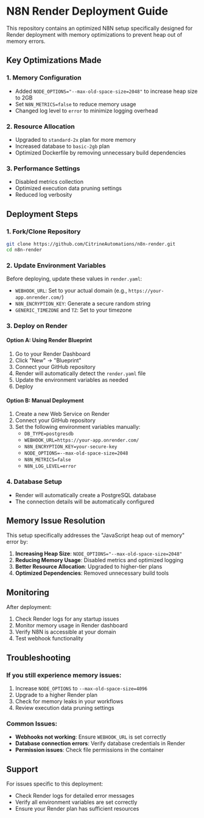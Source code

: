 # N8N Render Deployment Guide

This repository contains an optimized N8N setup specifically designed for Render deployment with memory optimizations to prevent heap out of memory errors.

## Key Optimizations Made

### 1. Memory Configuration
- Added `NODE_OPTIONS="--max-old-space-size=2048"` to increase heap size to 2GB
- Set `N8N_METRICS=false` to reduce memory usage
- Changed log level to `error` to minimize logging overhead

### 2. Resource Allocation
- Upgraded to `standard-2x` plan for more memory
- Increased database to `basic-2gb` plan
- Optimized Dockerfile by removing unnecessary build dependencies

### 3. Performance Settings
- Disabled metrics collection
- Optimized execution data pruning settings
- Reduced log verbosity

## Deployment Steps

### 1. Fork/Clone Repository
```bash
git clone https://github.com/CitrineAutomations/n8n-render.git
cd n8n-render
```

### 2. Update Environment Variables
Before deploying, update these values in `render.yaml`:

- `WEBHOOK_URL`: Set to your actual domain (e.g., `https://your-app.onrender.com/`)
- `N8N_ENCRYPTION_KEY`: Generate a secure random string
- `GENERIC_TIMEZONE` and `TZ`: Set to your timezone

### 3. Deploy on Render

#### Option A: Using Render Blueprint
1. Go to your Render Dashboard
2. Click "New" → "Blueprint"
3. Connect your GitHub repository
4. Render will automatically detect the `render.yaml` file
5. Update the environment variables as needed
6. Deploy

#### Option B: Manual Deployment
1. Create a new Web Service on Render
2. Connect your GitHub repository
3. Set the following environment variables manually:
   - `DB_TYPE=postgresdb`
   - `WEBHOOK_URL=https://your-app.onrender.com/`
   - `N8N_ENCRYPTION_KEY=your-secure-key`
   - `NODE_OPTIONS=--max-old-space-size=2048`
   - `N8N_METRICS=false`
   - `N8N_LOG_LEVEL=error`

### 4. Database Setup
- Render will automatically create a PostgreSQL database
- The connection details will be automatically configured

## Memory Issue Resolution

This setup specifically addresses the "JavaScript heap out of memory" error by:

1. **Increasing Heap Size**: `NODE_OPTIONS="--max-old-space-size=2048"`
2. **Reducing Memory Usage**: Disabled metrics and optimized logging
3. **Better Resource Allocation**: Upgraded to higher-tier plans
4. **Optimized Dependencies**: Removed unnecessary build tools

## Monitoring

After deployment:
1. Check Render logs for any startup issues
2. Monitor memory usage in Render dashboard
3. Verify N8N is accessible at your domain
4. Test webhook functionality

## Troubleshooting

### If you still experience memory issues:
1. Increase `NODE_OPTIONS` to `--max-old-space-size=4096`
2. Upgrade to a higher Render plan
3. Check for memory leaks in your workflows
4. Review execution data pruning settings

### Common Issues:
- **Webhooks not working**: Ensure `WEBHOOK_URL` is set correctly
- **Database connection errors**: Verify database credentials in Render
- **Permission issues**: Check file permissions in the container

## Support

For issues specific to this deployment:
- Check Render logs for detailed error messages
- Verify all environment variables are set correctly
- Ensure your Render plan has sufficient resources
